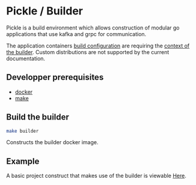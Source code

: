 # Pickle / Builder

Pickle is a build environment which allows construction of modular go applications
that use kafka and grpc for communication.

The application containers [build configuration](build/Dockerfile) are
requiring the [context of the builder](Dockerfile). Custom distributions are
not supported by the current documentation.

## Developper prerequisites

* [docker](https://docs.docker.com/compose/install/)
* [make](https://www.gnu.org/software/make/manual/make.html)

## Build the builder

```sh
make builder
```

Constructs the builder docker image.

## Example

A basic project construct that makes use of the builder is viewable [Here](example).

